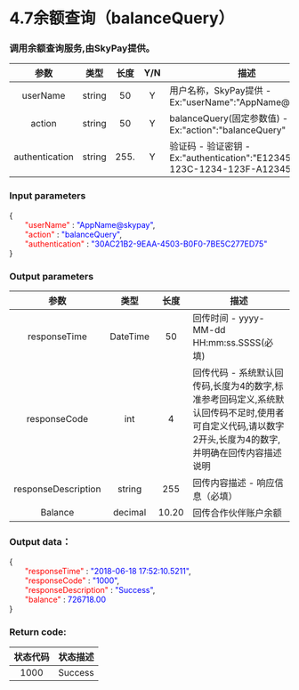 # 4.7余额查询（balanceQuery）
### 调用余额查询服务,由SkyPay提供。

| 参数                        |    类型     | 长度   |Y/N |描述|
| :-------------------------: | :-----------: |:-----:|:---:|--------------------------------|   
|userName |string|50|Y|用户名称，SkyPay提供 - Ex:"userName":"AppName@skypay"|
|action|string|50|Y|balanceQuery(固定参数值) - Ex:"action":"balanceQuery"|
|authentication |string |255.|Y|验证码  - 验证密钥 - Ex:"authentication":"E1234567-123C-1234-123F-A12345670"|

### Input parameters

{<br>
    <font color=red>&ensp;&ensp;&ensp;&ensp;"userName"</font> : <font color=blue>"AppName@skypay"</font>,<br>
    <font color=red>&ensp;&ensp;&ensp;&ensp;"action"</font> : <font color=blue>"balanceQuery"</font>,<br>
    <font color=red>&ensp;&ensp;&ensp;&ensp;"authentication"</font> : <font color=blue>"30AC21B2-9EAA-4503-B0F0-7BE5C277ED75"</font><br>
}


### Output parameters
| 参数                        |    类型     | 长度    |描述|
| :-------------------------: | :-----------: |:-----:|--------------------------------|   
|responseTime|DateTime|50|回传时间 - yyyy-MM-dd HH:mm:ss.SSSS(必填)|
|responseCode  |int|4|回传代码 - 系统默认回传码,长度为4的数字,标准参考回码定义,系统默认回传码不足时,使用者可自定义代码,请以数字2开头,长度为4的数字,并明确在回传内容描述说明|
|responseDescription|string|255|回传内容描述 - 响应信息（必填）|
|Balance |decimal|10.20|回传合作伙伴账户余额|

### Output data：

{<br>
    <font color=red>&ensp;&ensp;&ensp;&ensp;"responseTime"</font> : <font color=blue>"2018-06-18 17:52:10.5211"</font>,<br>
    <font color=red>&ensp;&ensp;&ensp;&ensp;"responseCode"</font> : <font color=blue>"1000"</font>,<br>
    <font color=red>&ensp;&ensp;&ensp;&ensp;"responseDescription"</font> : <font color=blue>"Success"</font>,<br>
    <font color=red>&ensp;&ensp;&ensp;&ensp;"balance"</font> : <font color=blue>726718.00</font><br>
}


### Return code:

| 状态代码                        |   状态描述    | 
| :-------------------------: | :----------- |
|1000 |Success|